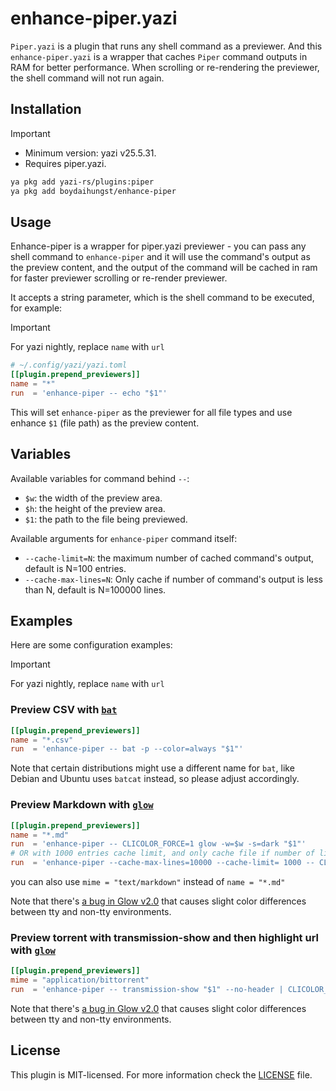 # enhance-piper.yazi

`Piper.yazi` is a plugin that runs any shell command as a previewer.
And this `enhance-piper.yazi` is a wrapper that caches `Piper` command outputs in RAM for better performance.
When scrolling or re-rendering the previewer, the shell command will not run again.

## Installation

> [!IMPORTANT]
>
> - Minimum version: yazi v25.5.31.
> - Requires piper.yazi.

```sh
ya pkg add yazi-rs/plugins:piper
ya pkg add boydaihungst/enhance-piper
```

## Usage

Enhance-piper is a wrapper for piper.yazi previewer - you can pass any shell command to `enhance-piper` and it will use the command's output as the preview content, and the output of the command will be cached in ram for faster previewer scrolling or re-render previewer.

It accepts a string parameter, which is the shell command to be executed, for example:

> [!IMPORTANT]
> For yazi nightly, replace `name` with `url`

```toml
# ~/.config/yazi/yazi.toml
[[plugin.prepend_previewers]]
name = "*"
run  = 'enhance-piper -- echo "$1"'
```

This will set `enhance-piper` as the previewer for all file types and use enhance `$1` (file path) as the preview content.

## Variables

Available variables for command behind `--`:

- `$w`: the width of the preview area.
- `$h`: the height of the preview area.
- `$1`: the path to the file being previewed.

Available arguments for `enhance-piper` command itself:

- `--cache-limit=N`: the maximum number of cached command's output, default is N=100 entries.
- `--cache-max-lines=N`: Only cache if number of command's output is less than N, default is N=100000 lines.

## Examples

Here are some configuration examples:

> [!IMPORTANT]
> For yazi nightly, replace `name` with `url`

### Preview CSV with [`bat`](https://github.com/sharkdp/bat)

```toml
[[plugin.prepend_previewers]]
name = "*.csv"
run  = 'enhance-piper -- bat -p --color=always "$1"'
```

Note that certain distributions might use a different name for `bat`, like Debian and Ubuntu uses `batcat` instead, so please adjust accordingly.

### Preview Markdown with [`glow`](https://github.com/charmbracelet/glow)

```toml
[[plugin.prepend_previewers]]
name = "*.md"
run  = 'enhance-piper -- CLICOLOR_FORCE=1 glow -w=$w -s=dark "$1"'
# OR with 1000 entries cache limit, and only cache file if number of lines is less than 10000
run  = 'enhance-piper --cache-max-lines=10000 --cache-limit= 1000 -- CLICOLOR_FORCE=1 glow -w=$w -s=dark "$1"'

```

you can also use `mime = "text/markdown"` instead of `name = "*.md"`

Note that there's [a bug in Glow v2.0](https://github.com/charmbracelet/glow/issues/440#issuecomment-2307992634) that causes slight color differences between tty and non-tty environments.

### Preview torrent with transmission-show and then highlight url with [`glow`](https://github.com/charmbracelet/glow)

```toml
[[plugin.prepend_previewers]]
mime = "application/bittorrent"
run  = 'enhance-piper -- transmission-show "$1" --no-header | CLICOLOR_FORCE=1 glow -w=$w -s=dark -'
```

Note that there's [a bug in Glow v2.0](https://github.com/charmbracelet/glow/issues/440#issuecomment-2307992634) that causes slight color differences between tty and non-tty environments.

## License

This plugin is MIT-licensed. For more information check the [LICENSE](LICENSE) file.
